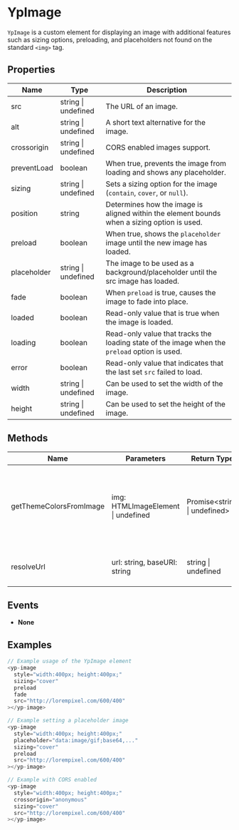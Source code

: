 # YpImage

`YpImage` is a custom element for displaying an image with additional features such as sizing options, preloading, and placeholders not found on the standard `<img>` tag.

## Properties

| Name          | Type                  | Description                                                                                   |
|---------------|-----------------------|-----------------------------------------------------------------------------------------------|
| src           | string \| undefined   | The URL of an image.                                                                           |
| alt           | string \| undefined   | A short text alternative for the image.                                                        |
| crossorigin   | string \| undefined   | CORS enabled images support.                                                                   |
| preventLoad   | boolean               | When true, prevents the image from loading and shows any placeholder.                          |
| sizing        | string \| undefined   | Sets a sizing option for the image (`contain`, `cover`, or `null`).                            |
| position      | string                | Determines how the image is aligned within the element bounds when a sizing option is used.    |
| preload       | boolean               | When true, shows the `placeholder` image until the new image has loaded.                       |
| placeholder   | string \| undefined   | The image to be used as a background/placeholder until the src image has loaded.               |
| fade          | boolean               | When `preload` is true, causes the image to fade into place.                                   |
| loaded        | boolean               | Read-only value that is true when the image is loaded.                                         |
| loading       | boolean               | Read-only value that tracks the loading state of the image when the `preload` option is used.  |
| error         | boolean               | Read-only value that indicates that the last set `src` failed to load.                         |
| width         | string \| undefined   | Can be used to set the width of the image.                                                     |
| height        | string \| undefined   | Can be used to set the height of the image.                                                    |

## Methods

| Name                    | Parameters                          | Return Type                  | Description                                                                 |
|-------------------------|-------------------------------------|------------------------------|-----------------------------------------------------------------------------|
| getThemeColorsFromImage | img: HTMLImageElement \| undefined  | Promise<string \| undefined> | Returns a promise that resolves to the theme color derived from the image.  |
| resolveUrl              | url: string, baseURI: string        | string \| undefined          | Resolves a URL relative to a base URI.                                      |

## Events

- **None**

## Examples

```typescript
// Example usage of the YpImage element
<yp-image
  style="width:400px; height:400px;"
  sizing="cover"
  preload
  fade
  src="http://lorempixel.com/600/400"
></yp-image>
```

```typescript
// Example setting a placeholder image
<yp-image
  style="width:400px; height:400px;"
  placeholder="data:image/gif;base64,..."
  sizing="cover"
  preload
  src="http://lorempixel.com/600/400"
></yp-image>
```

```typescript
// Example with CORS enabled
<yp-image
  style="width:400px; height:400px;"
  crossorigin="anonymous"
  sizing="cover"
  src="http://lorempixel.com/600/400"
></yp-image>
```
